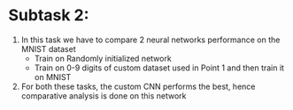 # Subtask 2:

1. In this task we have to compare 2 neural networks performance on the MNIST dataset
    * Train on Randomly initialized network
    * Train on 0-9 digits of custom dataset used in Point 1 and then train it on MNIST
2. For both these tasks, the custom CNN performs the best, hence comparative analysis is done on this network
